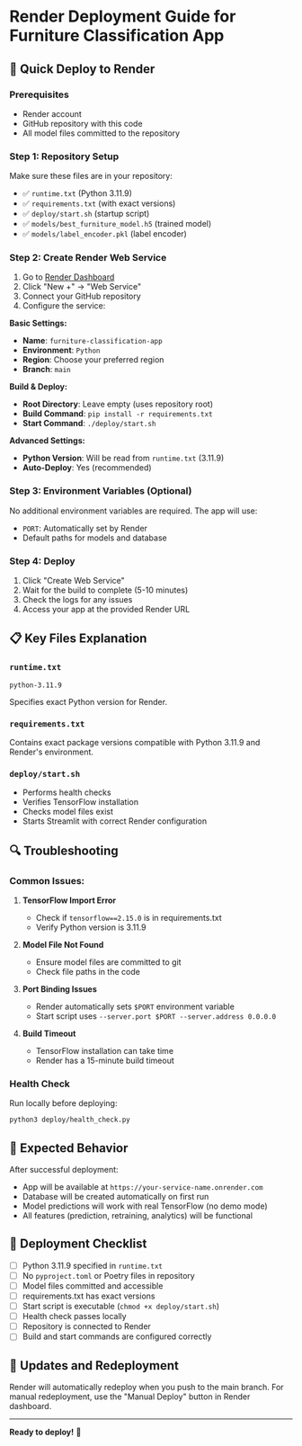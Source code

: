 # Render Deployment Guide for Furniture Classification App

## 🚀 Quick Deploy to Render

### Prerequisites
- Render account
- GitHub repository with this code
- All model files committed to the repository

### Step 1: Repository Setup
Make sure these files are in your repository:
- ✅ `runtime.txt` (Python 3.11.9)
- ✅ `requirements.txt` (with exact versions)
- ✅ `deploy/start.sh` (startup script)
- ✅ `models/best_furniture_model.h5` (trained model)
- ✅ `models/label_encoder.pkl` (label encoder)

### Step 2: Create Render Web Service
1. Go to [Render Dashboard](https://dashboard.render.com)
2. Click "New +" → "Web Service"
3. Connect your GitHub repository
4. Configure the service:

**Basic Settings:**
- **Name**: `furniture-classification-app`
- **Environment**: `Python`
- **Region**: Choose your preferred region
- **Branch**: `main`

**Build & Deploy:**
- **Root Directory**: Leave empty (uses repository root)
- **Build Command**: `pip install -r requirements.txt`
- **Start Command**: `./deploy/start.sh`

**Advanced Settings:**
- **Python Version**: Will be read from `runtime.txt` (3.11.9)
- **Auto-Deploy**: Yes (recommended)

### Step 3: Environment Variables (Optional)
No additional environment variables are required. The app will use:
- `PORT`: Automatically set by Render
- Default paths for models and database

### Step 4: Deploy
1. Click "Create Web Service"
2. Wait for the build to complete (5-10 minutes)
3. Check the logs for any issues
4. Access your app at the provided Render URL

## 📋 Key Files Explanation

### `runtime.txt`
```
python-3.11.9
```
Specifies exact Python version for Render.

### `requirements.txt`
Contains exact package versions compatible with Python 3.11.9 and Render's environment.

### `deploy/start.sh`
- Performs health checks
- Verifies TensorFlow installation
- Checks model files exist
- Starts Streamlit with correct Render configuration

## 🔍 Troubleshooting

### Common Issues:

1. **TensorFlow Import Error**
   - Check if `tensorflow==2.15.0` is in requirements.txt
   - Verify Python version is 3.11.9

2. **Model File Not Found**
   - Ensure model files are committed to git
   - Check file paths in the code

3. **Port Binding Issues**
   - Render automatically sets `$PORT` environment variable
   - Start script uses `--server.port $PORT --server.address 0.0.0.0`

4. **Build Timeout**
   - TensorFlow installation can take time
   - Render has a 15-minute build timeout

### Health Check
Run locally before deploying:
```bash
python3 deploy/health_check.py
```

## 🎯 Expected Behavior

After successful deployment:
- App will be available at `https://your-service-name.onrender.com`
- Database will be created automatically on first run
- Model predictions will work with real TensorFlow (no demo mode)
- All features (prediction, retraining, analytics) will be functional

## 📝 Deployment Checklist

- [ ] Python 3.11.9 specified in `runtime.txt`
- [ ] No `pyproject.toml` or Poetry files in repository
- [ ] Model files committed and accessible
- [ ] requirements.txt has exact versions
- [ ] Start script is executable (`chmod +x deploy/start.sh`)
- [ ] Health check passes locally
- [ ] Repository is connected to Render
- [ ] Build and start commands are configured correctly

## 🔄 Updates and Redeployment

Render will automatically redeploy when you push to the main branch.
For manual redeployment, use the "Manual Deploy" button in Render dashboard.

---

**Ready to deploy!** 🚀
